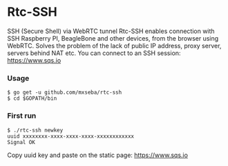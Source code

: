 # Rtc-SSH
SSH (Secure Shell) via WebRTC tunnel
Rtc-SSH enables connection with SSH  Raspberry PI, BeagleBone and other devices, from the browser using WebRTC. Solves the problem of the lack of public IP address, proxy server, servers behind NAT etc. You can connect to an SSH session: https://www.sqs.io
### Usage

```
$ go get -u github.com/mxseba/rtc-ssh
$ cd $GOPATH/bin
```
### First run
```
$ ./rtc-ssh newkey
uuid xxxxxxxx-xxxx-xxxx-xxxx-xxxxxxxxxxxx
Signal OK
```
Copy uuid key and paste on the static page: https://www.sqs.io 
